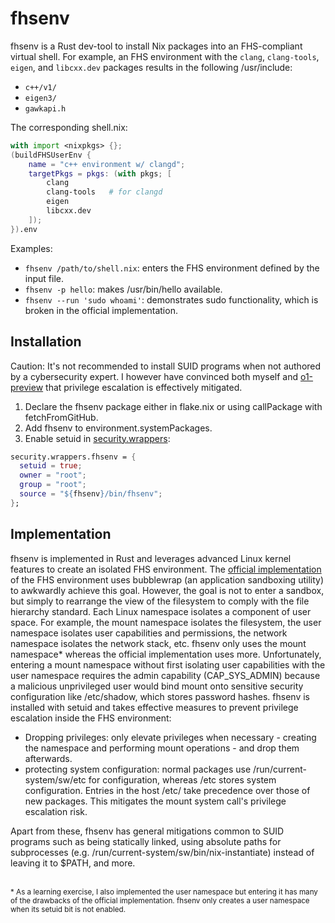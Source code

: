 # fhsenv

fhsenv is a Rust dev-tool to install Nix packages into an FHS-compliant virtual shell. For example, an FHS environment with the `clang`, `clang-tools`, `eigen`, and `libcxx.dev` packages results in the following /usr/include:
- `c++/v1/`
- `eigen3/`
- `gawkapi.h`

The corresponding shell.nix:
``` nix
with import <nixpkgs> {};
(buildFHSUserEnv {
    name = "c++ environment w/ clangd";
    targetPkgs = pkgs: (with pkgs; [
        clang
        clang-tools   # for clangd
        eigen
        libcxx.dev
    ]);
}).env
```

Examples:
- `fhsenv /path/to/shell.nix`: enters the FHS environment defined by the input file.
- `fhsenv -p hello`: makes /usr/bin/hello available.
- `fhsenv --run 'sudo whoami'`: demonstrates sudo functionality, which is broken in the official implementation.

## Installation
Caution: It's not recommended to install SUID programs when not authored by a cybersecurity expert. I however have convinced both myself and [o1-preview](https://chatgpt.com/share/67393c45-24a4-8010-a94c-4813d0f08488) that privilege escalation is effectively mitigated.

1) Declare the fhsenv package either in flake.nix or using callPackage with fetchFromGitHub.
2) Add fhsenv to environment.systemPackages.
3) Enable setuid in [security.wrappers](https://github.com/NixOS/nixpkgs/blob/dc460ec76cbff0e66e269457d7b728432263166c/nixos/modules/security/wrappers/default.nix#L175-L202):
``` nix
security.wrappers.fhsenv = {
  setuid = true;
  owner = "root";
  group = "root";
  source = "${fhsenv}/bin/fhsenv";
};
```

## Implementation

fhsenv is implemented in Rust and leverages advanced Linux kernel features to create an isolated FHS environment. The [official implementation](https://ryantm.github.io/nixpkgs/builders/special/fhs-environments/) of the FHS environment uses bubblewrap (an application sandboxing utility) to awkwardly achieve this goal. However, the goal is not to enter a sandbox, but simply to rearrange the view of the filesystem to comply with the file hierarchy standard. Each Linux namespace isolates a component of user space. For example, the mount namespace isolates the filesystem, the user namespace isolates user capabilities and permissions, the network namespace isolates the network stack, etc. fhsenv only uses the mount namespace\* whereas the official implementation uses more. Unfortunately, entering a mount namespace without first isolating user capabilities with the user namespace requires the admin capability (CAP_SYS_ADMIN) because a malicious unprivileged user would bind mount onto sensitive security configuration like /etc/shadow, which stores password hashes. fhsenv is installed with setuid and takes effective measures to prevent privilege escalation inside the FHS environment:
- Dropping privileges: only elevate privileges when necessary - creating the namespace and performing mount operations - and drop them afterwards.
- protecting system configuration: normal packages use /run/current-system/sw/etc for configuration, whereas /etc stores system configuration. Entries in the host /etc/ take precedence over those of new packages. This mitigates the mount system call's privilege escalation risk.

Apart from these, fhsenv has general mitigations common to SUID programs such as being statically linked, using absolute paths for subprocesses (e.g. /run/current-system/sw/bin/nix-instantiate) instead of leaving it to $PATH, and more.

<br />
<small>* As a learning exercise, I also implemented the user namespace but entering it has many of the drawbacks of the official implementation. fhsenv only creates a user namespace when its setuid bit is not enabled.</small>